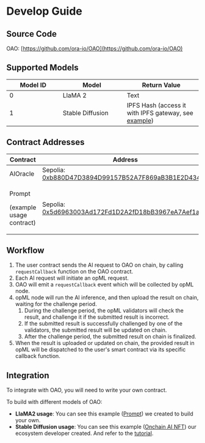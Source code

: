 # Develop Guide

## Source Code

OAO: [https://github.com/ora-io/OAO](https://github.com/ora-io/OAO)

## Supported Models

<table><thead><tr><th width="124">Model ID</th><th width="152">Model</th><th>Return Value</th></tr></thead><tbody><tr><td>0</td><td>LlaMA 2</td><td>Text</td></tr><tr><td>1</td><td>Stable Diffusion</td><td>IPFS Hash (access it with IPFS gateway, see <a href="https://ipfs.io/ipfs/QmTJGTnAHLaYSVz8xbWZBVwAWNUJSi7GKZDzkCLMHTxAXt">example</a>)</td></tr></tbody></table>

## Contract Addresses

<table><thead><tr><th width="287">Contract</th><th width="440">Address</th></tr></thead><tbody><tr><td>AIOracle</td><td>Sepolia: <a href="https://sepolia.etherscan.io/address/0xb880D47D3894D99157B52A7F869aB3B1E2D4349d">0xb880D47D3894D99157B52A7F869aB3B1E2D4349d</a></td></tr><tr><td><p>Prompt</p><p>(example usage contract)</p></td><td>Sepolia: <a href="https://sepolia.etherscan.io/address/0x5d6963003Ad172Fd1D2A2fD18bB3967eA7Aef1a2">0x5d6963003Ad172Fd1D2A2fD18bB3967eA7Aef1a2</a></td></tr></tbody></table>

## Workflow

1. The user contract sends the AI request to OAO on chain, by calling `requestCallback` function on the OAO contract.
2. Each AI request will initiate an opML request.
3. OAO will emit a `requestCallback` event which will be collected by opML node.
4. opML node will run the AI inference, and then upload the result on chain, waiting for the challenge period.
   1. During the challenge period, the opML validators will check the result, and challenge it if the submitted result is incorrect.
   2. If the submitted result is successfully challenged by one of the validators, the submitted result will be updated on chain.
   3. After the challenge period, the submitted result on chain is finalized.
5. When the result is uploaded or updated on chain, the provided result in opML will be dispatched to the user's smart contract via its specific callback function.

## Integration

To integrate with OAO, you will need to write your own contract.

To build with different models of OAO:

* **LlaMA2 usage**: You can see this example ([Prompt](https://github.com/ora-io/OAO/blob/main/contracts/Prompt.sol)) we created to build your own.
* **Stable Diffusion usage**: You can see this example ([Onchain AI NFT](https://github.com/varun-doshi/Onchain-AI-NFT)) our ecosystem developer created. And refer to the [tutorial](https://medium.com/@varun-doshi/bring-ai-on-chain-with-ora-protocol-b7a034d24182).
